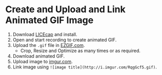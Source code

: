 # Create and Upload and Link Animated GIF Image

1. Download [LICEcap](http://www.cockos.com/licecap/) and install.
2. Open and start recording to create animated GIF.
3. Upload the `.gif` file in [EZGIF.com](http://ezgif.com/optimize).
   - Crop, Resize and Optimize as many times or as required.
4. Download animated GIF.
5. Upload image to [imgur.com](http://imgur.com).
6. Link image using `![image title](http://i.imgur.com/RqgGcf5.gif)`.
